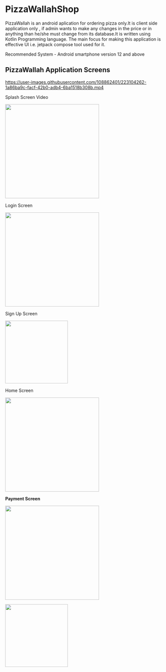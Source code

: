 # PizzaWallahShop
PizzaWallah is an android aplication for ordering pizza only.It is client side application only , if admin wants to make any changes in the price or in anything than he/she must change from its database.It is written using Kotlin Programming language. The main focus for making this application is effective UI i.e. jetpack compose tool used for it.

Recommended System - Android smartphone version 12 and above

## PizzaWallah Application Screens
https://user-images.githubusercontent.com/108862401/223104262-1a86ba9c-facf-42b0-adb4-6ba1518b308b.mp4
<p>Splash Screen Video </p>

 <div>
    <img src="https://user-images.githubusercontent.com/108862401/223104147-8853d611-6852-4a8d-9af0-dd8bca47a1dc.jpg" width="300" height="auto"  padding="50">
  <p>   Login Screen </p>
  <p>
   
   
   
   </p>
 </div>
 
 <div>
  <img src="https://user-images.githubusercontent.com/108862401/223104229-927b7cf0-d29b-4719-a89c-e2061f0366d9.jpg" width="300" height="auto"  padding="50">
  <p>Sign Up Screen </p>
  </div
 
 <div> 
<img src="https://user-images.githubusercontent.com/108862401/223102890-ae291608-bbfd-4298-9393-d7a4d87da3d4.jpg" width="200" height="auto" padding="50">
   <p>Home Screen</p>
  </div>
 
 <div>
<img src="https://user-images.githubusercontent.com/108862401/223104213-40fc1d60-19de-40c4-868a-41bb960a5764.jpg" width="300" height="auto"  padding="50">
  <p style="font-weight:bold">Payment Screen </p>
 </div>
 
<div>
 
<img src="https://user-images.githubusercontent.com/108862401/223104459-9685daf3-f168-499f-b17b-30d41d7451c3.jpg" width="300" height="auto"  padding="50">
 <p></p>
 </div>
<img src="https://user-images.githubusercontent.com/108862401/223104187-3c1cc82d-8b31-48a3-bd0b-44446eb5a32e.jpg" width="200" height="auto"  padding="50">




